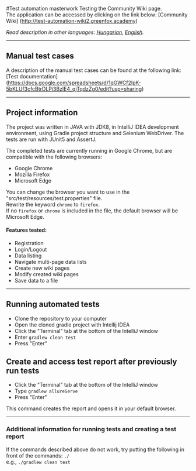 #Test automation masterwork
Testing the Community Wiki page.\
The application can be accessed by clicking on the link below:
[Community Wiki] (http://test-automation-wiki2.greenfox.academy)

*Read description in other languages: [Hungarian](README.md), [English](README.en.md).*

---
## Manual test cases
A description of the manual test cases can be found at the following link:\
[Test documentation] (https://docs.google.com/spreadsheets/d/1qGWCf2IpK-5bKLUf3cfcBtrDLPi3BzlE4_qjTqdzZg0/edit?usp=sharing)

---
## Project information
The project was written in JAVA with JDK8, in IntelliJ IDEA development environment, using Gradle project structure and Selenium WebDriver.
The tests are run with JUnit5 and AssertJ.

The completed tests are currently running in Google Chrome, but are compatible with the following browsers:
- Google Chrome
- Mozilla Firefox
- Microsoft Edge

You can change the browser you want to use in the "src/test/resources/test.properties" file.\
Rewrite the keyword `chrome` to `firefox`.\
If no `firefox` or `chrome` is included in the file, the default browser will be Microsoft Edge. 

#### Features tested:
- Registration
- Login/Logout
- Data listing
- Navigate multi-page data lists
- Create new wiki pages
- Modify created wiki pages
- Save data to a file

---
## Running automated tests
- Clone the repository to your computer
- Open the cloned gradle project with Intellij IDEA
- Click the "Terminal" tab at the bottom of the IntelliJ window
- Enter `gradlew clean test`
- Press "Enter"

## Create and access test report after previously run tests
- Click the "Terminal" tab at the bottom of the IntelliJ window
- Type `gradlew allureServe`
- Press "Enter"

This command creates the report and opens it in your default browser.

---
### Additional information for running tests and creating a test report

If the commands described above do not work, try putting the following in front of the commands: `./`\
e.g., `./gradlew clean test`
